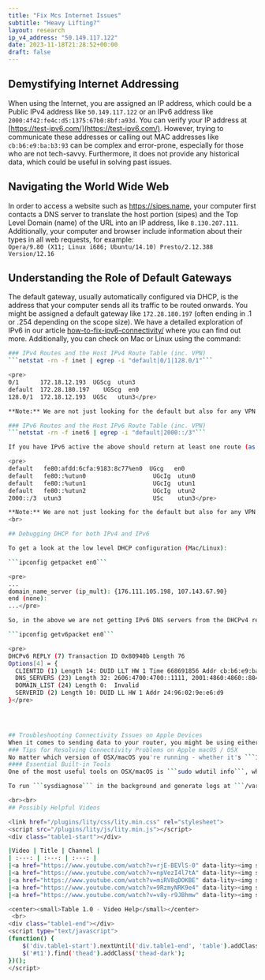 ```yaml
---
title: "Fix Mcs Internet Issues"
subtitle: "Heavy Lifting?"
layout: research
ip_v4_address: "50.149.117.122"
date: 2023-11-18T21:28:52+00:00
draft: false
---
```


## Demystifying Internet Addressing

When using the Internet, you are assigned an IP address, which could be a Public IPv4 address like `50.149.117.122` or an IPv6 address like `2000:4f42:fe4c:d5:1375:67b0:8bf:a93d`. You can verify your IP address at [https://test-ipv6.com/](https://test-ipv6.com/). However, trying to communicate these addresses or calling out MAC addresses like `cb:b6:e9:ba:b3:93` can be complex and error-prone, especially for those who are not tech-savvy. Furthermore, it does not provide any historical data, which could be useful in solving past issues.
## Navigating the World Wide Web
In order to access a website such as https://sipes.name, your computer first contacts a DNS server to translate the host portion (sipes) and the Top Level Domain (name) of the URL into an IP address, like `8.130.207.111`. Additionally, your computer and browser include information about their types in all web requests, for example: <br> `Opera/9.80 (X11; Linux i686; Ubuntu/14.10) Presto/2.12.388 Version/12.16`
## Understanding the Role of Default Gateways
The default gateway, usually automatically configured via DHCP, is the address that your computer sends all its traffic to be routed onwards. You might be assigned a default gateway like `172.28.180.197` (often ending in .1 or .254 depending on the scope size). We have a detailed exploration of IPv6 in our article [how-to-fix-ipv6-connectivity/](/blog/how-to-fix-ipv6-connectivity/) where you can find out more. Additionally, you can check on Mac or Linux using the command:
```bash
### IPv4 Routes and the Host IPv4 Route Table (inc. VPN)
```netstat -rn -f inet | egrep -i "default|0/1|128.0/1"```

<pre>
0/1      172.18.12.193  UGScg  utun3
default  172.28.180.197    UGScg  en0
128.0/1  172.18.12.193  UGSc   utun3</pre>

**Note:** We are not just looking for the default but also for any VPN that overrides the public v4 address space.

### IPv6 Routes and the Host IPv6 Route Table (inc. VPN)
```netstat -rn -f inet6 | egrep -i "default|2000::/3"```

If you have IPv6 active the above should return at least one route (as per below) via a known interface such as "_en0_ " on a Mac. 

<pre>
default   fe80:afdd:6cfa:9183:8c77%en0  UGcg   en0
default   fe80::%utun0                   UGcIg  utun0
default   fe80::%utun1                   UGcIg  utun1
default   fe80::%utun2                   UGcIg  utun2
2000::/3  utun3                          USc    utun3</pre>

**Note:** We are not just looking for the default but also for any VPN that overrides the public v6 address space.
<br>

## Debugging DHCP for both IPv4 and IPv6

To get a look at the low level DHCP configuration (Mac/Linux): 

```ipconfig getpacket en0```

<pre>
...
domain_name_server (ip_mult): {176.111.105.198, 107.143.67.90}
end (none):
...</pre>

So, in the above we are not getting IPv6 DNS servers from the DHCPv4 reply but...

```ipconfig getv6packet en0```

<pre>
DHCPv6 REPLY (7) Transaction ID 0x80940b Length 76
Options[4] = {
  CLIENTID (1) Length 14: DUID LLT HW 1 Time 668691856 Addr cb:b6:e9:ba:b3:93
  DNS_SERVERS (23) Length 32: 2606:4700:4700::1111, 2001:4860:4860::8844
  DOMAIN_LIST (24) Length 0:  Invalid
  SERVERID (2) Length 10: DUID LL HW 1 Addr 24:96:02:9e:e6:d9
}</pre>




## Troubleshooting Connectivity Issues on Apple Devices
When it comes to sending data to your router, you might be using either a wired or wireless (Wi-Fi) medium at the physical and data layer.
### Tips for Resolving Connectivity Problems on Apple macOS / OSX
No matter which version of OSX/macOS you're running - whether it's ```10.13.5```, ```11.1.6```, or ```12.2.5``` - there are various tools available for troubleshooting. However, these manual actions and scripts do not provide a series of correlated values over time. This is where automated remote troubleshooting becomes essential, particularly for teams that are embracing remote work and the Work From Anywhere (WFA) model.
#### Essential Built-in Tools
One of the most useful tools on OSX/macOS is ```sudo wdutil info```, which provides a dump of the current wireless settings to the CLI and can be configured to generate specific logs for troubleshooting. Additionally, the ```sysdiagnose``` tool can generate a wide range of logs (although much of it is only relevant to wireless at a specific point in time, similar to wdutil).

To run ```sysdiagnose``` in the background and generate logs at ```/var/tmp/<blah>.tar.gz```, use the command ```sudo nohup /usr/bin/sysdiagnose -u &```. For an *interactive* (albeit minimal interaction) experience, you can run ```sudo /usr/bin/sysdiagnose```, which will display a privacy warning. If not run in the background, it should open Finder in the correct location, or you can navigate to ```/var/tmp``` using Finder with Cmd+Shift+G. Keep in mind that the file sizes will be around 300MB, more or less.

<br><br>
## Possibly Helpful Videos

<link href="/plugins/lity/css/lity.min.css" rel="stylesheet">
<script src="/plugins/lity/js/lity.min.js"></script>
<div class="table1-start"></div>

|Video | Title | Channel |
| :---: | :---: | :---: |
|<a href="https://www.youtube.com/watch?v=rjE-BEVlS-0" data-lity><img src="https://i.ytimg.com/vi/rjE-BEVlS-0/default.jpg" class="img-fluid"></a>|<a href="https://www.youtube.com/watch?v=rjE-BEVlS-0" data-lity>Hotspot 2.0   WLPC Wireless LAN Weekly EP 49</a>|<a target="_blank" href="https://www.youtube.com/channel/UCIzBSS46vcqhwmBZ7ZpY-yg" >Wireless LAN Professionals</a>|
|<a href="https://www.youtube.com/watch?v=npVezI4l7tA" data-lity><img src="https://i.ytimg.com/vi/npVezI4l7tA/default.jpg" class="img-fluid"></a>|<a href="https://www.youtube.com/watch?v=npVezI4l7tA" data-lity>Real World Protocol Analysis   Peter Mackenzie   WLPC_EU Lisbon 2017</a>|<a target="_blank" href="https://www.youtube.com/channel/UCIzBSS46vcqhwmBZ7ZpY-yg" >Wireless LAN Professionals</a>|
|<a href="https://www.youtube.com/watch?v=miRV8qDOKBE" data-lity><img src="https://i.ytimg.com/vi/miRV8qDOKBE/default.jpg" class="img-fluid"></a>|<a href="https://www.youtube.com/watch?v=miRV8qDOKBE" data-lity>Apples to Apples: An Analysis of the Effects of mDNS Traffic   Bryan Ward   WLPC Phoenix 2023</a>|<a target="_blank" href="https://www.youtube.com/channel/UCIzBSS46vcqhwmBZ7ZpY-yg" >Wireless LAN Professionals</a>|
|<a href="https://www.youtube.com/watch?v=9RzmyNRK9e4" data-lity><img src="https://i.ytimg.com/vi/9RzmyNRK9e4/default.jpg" class="img-fluid"></a>|<a href="https://www.youtube.com/watch?v=9RzmyNRK9e4" data-lity>Wireless Packet Captures with Multiple Adapters   Yer Yang   WLPC Phoenix 2019</a>|<a target="_blank" href="https://www.youtube.com/channel/UCIzBSS46vcqhwmBZ7ZpY-yg" >Wireless LAN Professionals</a>|
|<a href="https://www.youtube.com/watch?v=v8y-r9JBhmw" data-lity><img src="https://i.ytimg.com/vi/v8y-r9JBhmw/default.jpg" class="img-fluid"></a>|<a href="https://www.youtube.com/watch?v=v8y-r9JBhmw" data-lity>The Importance of Broadcast/Multicast Filtering in Wi-Fi HD   Arjan Koopen   WLPC EU Budapest 2016</a>|<a target="_blank" href="https://www.youtube.com/channel/UCIzBSS46vcqhwmBZ7ZpY-yg" >Wireless LAN Professionals</a>|

<center><small>Table 1.0 - Video Help</small></center>
 <br>
<div class="table1-end"></div>
<script type="text/javascript">
(function() {
    $('div.table1-start').nextUntil('div.table1-end', 'table').addClass('table thead-dark table-striped table-responsive rounded').attr('id', 't1');
    $('#t1').find('thead').addClass('thead-dark');
})();
</script>
